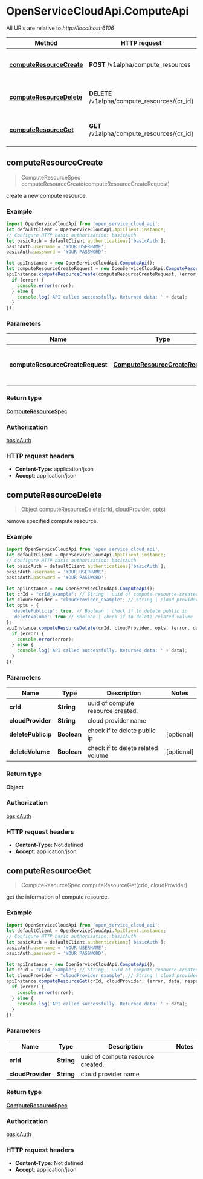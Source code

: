 # OpenServiceCloudApi.ComputeApi

All URIs are relative to *http://localhost:6106*

Method | HTTP request | Description
------------- | ------------- | -------------
[**computeResourceCreate**](ComputeApi.md#computeResourceCreate) | **POST** /v1alpha/compute_resources | create a new compute resource.
[**computeResourceDelete**](ComputeApi.md#computeResourceDelete) | **DELETE** /v1alpha/compute_resources/{cr_id} | remove specified compute resource.
[**computeResourceGet**](ComputeApi.md#computeResourceGet) | **GET** /v1alpha/compute_resources/{cr_id} | get the information of compute resource.



## computeResourceCreate

> ComputeResourceSpec computeResourceCreate(computeResourceCreateRequest)

create a new compute resource.

### Example

```javascript
import OpenServiceCloudApi from 'open_service_cloud_api';
let defaultClient = OpenServiceCloudApi.ApiClient.instance;
// Configure HTTP basic authorization: basicAuth
let basicAuth = defaultClient.authentications['basicAuth'];
basicAuth.username = 'YOUR USERNAME';
basicAuth.password = 'YOUR PASSWORD';

let apiInstance = new OpenServiceCloudApi.ComputeApi();
let computeResourceCreateRequest = new OpenServiceCloudApi.ComputeResourceCreateRequest(); // ComputeResourceCreateRequest | parameters for the requested compute resource.
apiInstance.computeResourceCreate(computeResourceCreateRequest, (error, data, response) => {
  if (error) {
    console.error(error);
  } else {
    console.log('API called successfully. Returned data: ' + data);
  }
});
```

### Parameters


Name | Type | Description  | Notes
------------- | ------------- | ------------- | -------------
 **computeResourceCreateRequest** | [**ComputeResourceCreateRequest**](ComputeResourceCreateRequest.md)| parameters for the requested compute resource. | 

### Return type

[**ComputeResourceSpec**](ComputeResourceSpec.md)

### Authorization

[basicAuth](../README.md#basicAuth)

### HTTP request headers

- **Content-Type**: application/json
- **Accept**: application/json


## computeResourceDelete

> Object computeResourceDelete(crId, cloudProvider, opts)

remove specified compute resource.

### Example

```javascript
import OpenServiceCloudApi from 'open_service_cloud_api';
let defaultClient = OpenServiceCloudApi.ApiClient.instance;
// Configure HTTP basic authorization: basicAuth
let basicAuth = defaultClient.authentications['basicAuth'];
basicAuth.username = 'YOUR USERNAME';
basicAuth.password = 'YOUR PASSWORD';

let apiInstance = new OpenServiceCloudApi.ComputeApi();
let crId = "crId_example"; // String | uuid of compute resource created.
let cloudProvider = "cloudProvider_example"; // String | cloud provider name
let opts = {
  'deletePublicip': true, // Boolean | check if to delete public ip
  'deleteVolume': true // Boolean | check if to delete related volume
};
apiInstance.computeResourceDelete(crId, cloudProvider, opts, (error, data, response) => {
  if (error) {
    console.error(error);
  } else {
    console.log('API called successfully. Returned data: ' + data);
  }
});
```

### Parameters


Name | Type | Description  | Notes
------------- | ------------- | ------------- | -------------
 **crId** | **String**| uuid of compute resource created. | 
 **cloudProvider** | **String**| cloud provider name | 
 **deletePublicip** | **Boolean**| check if to delete public ip | [optional] 
 **deleteVolume** | **Boolean**| check if to delete related volume | [optional] 

### Return type

**Object**

### Authorization

[basicAuth](../README.md#basicAuth)

### HTTP request headers

- **Content-Type**: Not defined
- **Accept**: application/json


## computeResourceGet

> ComputeResourceSpec computeResourceGet(crId, cloudProvider)

get the information of compute resource.

### Example

```javascript
import OpenServiceCloudApi from 'open_service_cloud_api';
let defaultClient = OpenServiceCloudApi.ApiClient.instance;
// Configure HTTP basic authorization: basicAuth
let basicAuth = defaultClient.authentications['basicAuth'];
basicAuth.username = 'YOUR USERNAME';
basicAuth.password = 'YOUR PASSWORD';

let apiInstance = new OpenServiceCloudApi.ComputeApi();
let crId = "crId_example"; // String | uuid of compute resource created.
let cloudProvider = "cloudProvider_example"; // String | cloud provider name
apiInstance.computeResourceGet(crId, cloudProvider, (error, data, response) => {
  if (error) {
    console.error(error);
  } else {
    console.log('API called successfully. Returned data: ' + data);
  }
});
```

### Parameters


Name | Type | Description  | Notes
------------- | ------------- | ------------- | -------------
 **crId** | **String**| uuid of compute resource created. | 
 **cloudProvider** | **String**| cloud provider name | 

### Return type

[**ComputeResourceSpec**](ComputeResourceSpec.md)

### Authorization

[basicAuth](../README.md#basicAuth)

### HTTP request headers

- **Content-Type**: Not defined
- **Accept**: application/json

